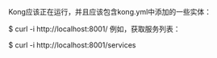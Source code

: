 Kong应该正在运行，并且应该包含kong.yml中添加的一些实体：

 $ curl -i http://localhost:8001/
例如，获取服务列表：

 $ curl -i http://localhost:8001/services